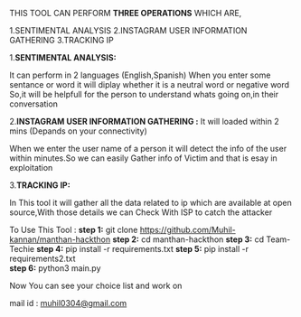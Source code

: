 THIS TOOL CAN PERFORM **THREE OPERATIONS** 
WHICH ARE,

1.SENTIMENTAL ANALYSIS
2.INSTAGRAM USER INFORMATION  GATHERING 
3.TRACKING IP 

1.**SENTIMENTAL ANALYSIS:**

It can perform in 2 languages (English,Spanish)
When you enter some sentance or word it will diplay whether it is a
neutral word or negative word 
	So,it will be helpfull for the person to understand whats
going on,in their conversation 


2.**INSTAGRAM USER INFORMATION  GATHERING :**
It will loaded within 2 mins (Depands on your connectivity)

   When we enter the user name of a person it will detect the info of 
the user within minutes.So we can easily Gather info of Victim and 
that is esay in exploitation

3.**TRACKING IP:**

In This tool it will gather all the data related to ip which
are available at open source,With those details we can Check With ISP
to catch the attacker

To Use This Tool :
**step 1:**
	git clone https://github.com/Muhil-kannan/manthan-hackthon
**step 2:** 
	cd manthan-hackthon
**step 3:**
	cd Team-Techie
**step 4:**
	pip install -r requirements.txt
**step 5:**
	pip install -r requirements2.txt	
**step 6:**
	python3 main.py
	
Now You can see your choice list and work on 

mail id : muhil0304@gmail.com
	
